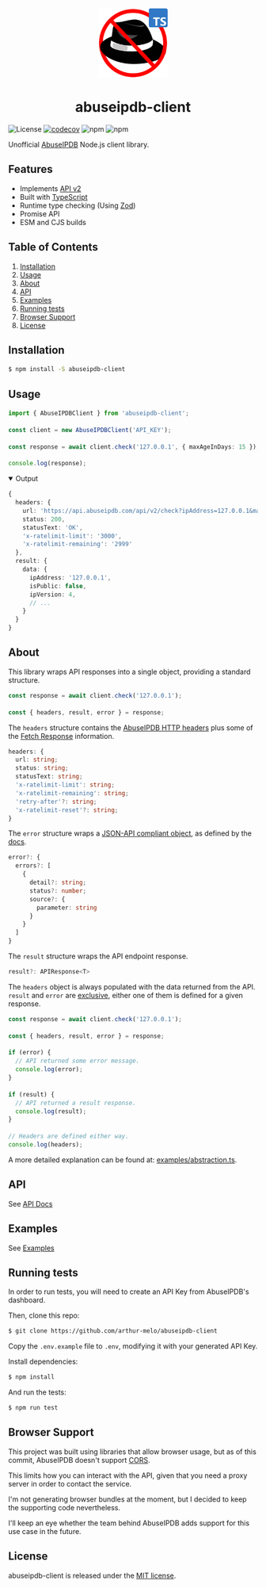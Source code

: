 <br>

<p align="center">
  <img src="./public/logo.svg" height="140">
</p>
<h1 align="center">
  abuseipdb-client
</h1>

![License](https://img.shields.io/github/license/arthur-melo/abuseipdb-client)
[![codecov](https://codecov.io/gh/arthur-melo/abuseipdb-client/branch/main/graph/badge.svg?token=M6BA5MDD1V)](https://codecov.io/gh/arthur-melo/abuseipdb-client)
![npm](https://img.shields.io/npm/dw/abuseipdb-client)
![npm](https://img.shields.io/npm/v/abuseipdb-client)

Unofficial [AbuseIPDB](https://www.abuseipdb.com/) Node.js client library.

## Features

- Implements [API v2](https://docs.abuseipdb.com/)
- Built with [TypeScript](https://www.typescriptlang.org/)
- Runtime type checking (Using [Zod](https://zod.dev/))
- Promise API
- ESM and CJS builds

## Table of Contents

1. [Installation](#installation)
2. [Usage](#usage)
3. [About](#about)
4. [API](#api)
5. [Examples](#examples)
6. [Running tests](#running-tests)
7. [Browser Support](#browser-support)
8. [License](#license)

## Installation

```bash
$ npm install -S abuseipdb-client
```

## Usage

```typescript
import { AbuseIPDBClient } from 'abuseipdb-client';

const client = new AbuseIPDBClient('API_KEY');

const response = await client.check('127.0.0.1', { maxAgeInDays: 15 });

console.log(response);
```

<details open>
  <summary>Output</summary>

```typescript
{
  headers: {
    url: 'https://api.abuseipdb.com/api/v2/check?ipAddress=127.0.0.1&maxAgeInDays=15',
    status: 200,
    statusText: 'OK',
    'x-ratelimit-limit': '3000',
    'x-ratelimit-remaining': '2999'
  },
  result: {
    data: {
      ipAddress: '127.0.0.1',
      isPublic: false,
      ipVersion: 4,
      // ...
    }
  }
}
```

</details>

## About

This library wraps API responses into a single object, providing a standard structure.

```typescript
const response = await client.check('127.0.0.1');

const { headers, result, error } = response;
```

The `headers` structure contains the [AbuseIPDB HTTP headers](https://docs.abuseipdb.com/#api-daily-rate-limits) plus some of the [Fetch Response](https://developer.mozilla.org/en-US/docs/Web/API/Response) information.

```typescript
headers: {
  url: string;
  status: string;
  statusText: string;
  'x-ratelimit-limit': string;
  'x-ratelimit-remaining': string;
  'retry-after'?: string;
  'x-ratelimit-reset'?: string;
}
```

The `error` structure wraps a [JSON-API compliant object](https://jsonapi.org/format/#error-objects), as defined by the [docs](https://docs.abuseipdb.com/#error-handling).

```typescript
error?: {
  errors?: [
    {
      detail?: string;
      status?: number;
      source?: {
        parameter: string
      }
    }
  ]
}
```

The `result` structure wraps the API endpoint response.

```typescript
result?: APIResponse<T>
```

The `headers` object is always populated with the data returned from the API. `result` and `error` are <u>exclusive</u>, either one of them is defined for a given response.

```typescript
const response = await client.check('127.0.0.1');

const { headers, result, error } = response;

if (error) {
  // API returned some error message.
  console.log(error);
}

if (result) {
  // API returned a result response.
  console.log(result);
}

// Headers are defined either way.
console.log(headers);
```

A more detailed explanation can be found at: [examples/abstraction.ts](https://github.com/arthur-melo/abuseipdb-client/tree/main/examples/abstraction.ts).

## API

See [API Docs](https://arthur-melo.github.io/abuseipdb-client/)

## Examples

See [Examples](https://github.com/arthur-melo/abuseipdb-client/tree/main/examples)

## Running tests

In order to run tests, you will need to create an API Key from AbuseIPDB's dashboard.

Then, clone this repo:

```bash
$ git clone https://github.com/arthur-melo/abuseipdb-client
```

Copy the `.env.example` file to `.env`, modifying it with your generated API Key.

Install dependencies:

```bash
$ npm install
```

And run the tests:

```bash
$ npm run test
```

## Browser Support

This project was built using libraries that allow browser usage, but as of this commit, AbuseIPDB doesn't support [CORS](https://developer.mozilla.org/en-US/docs/Web/HTTP/CORS).

This limits how you can interact with the API, given that you need a proxy server in order to contact the service.

I'm not generating browser bundles at the moment, but I decided to keep the supporting code nevertheless.

I'll keep an eye whether the team behind AbuseIPDB adds support for this use case in the future.

## License

abuseipdb-client is released under the [MIT license](https://github.com/arthur-melo/abuseipdb-client/tree/main/LICENSE).
